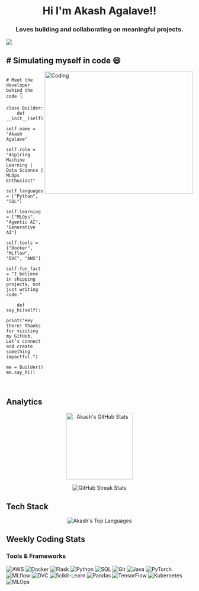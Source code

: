 <h1 align="center">Hi I'm Akash Agalave!!</h1>
<h3 align="center">Loves building and collaborating on meaningful projects.</h3>

[![](https://komarev.com/ghpvc/?username=akashagalave&color=blueviolet&style=for-the-badge)](https://github.com/akashagalave)


<h2># Simulating myself in code 😄</h2>

<div>
  <img align="right" alt="Coding" height="330" width="400" src="https://i.pinimg.com/originals/4f/4e/16/4f4e1638e028090ff030ec2ae0fc6919.gif">

  <pre>
  <code>
# Meet the developer behind the code 👇

class Builder:
    def __init__(self):
        self.name = "Akash Agalave"
        self.role = "Aspiring Machine Learning | Data Science | MLOps Enthusiast"
        self.languages = ["Python", "SQL"]
        self.learning = ["MLOps", "Agentic AI", "Generative AI"]
        self.tools = ["Docker", "MLflow", "DVC", "AWS"]
        self.fun_fact = "I believe in shipping projects, not just writing code."

    def say_hi(self):
        print("Hey there! Thanks for visiting my GitHub. Let’s connect and create something impactful.")

me = Builder()
me.say_hi()
  </code>
  </pre>
</div>



## Analytics

<p align="center">
  <img height="180em" src="https://github-readme-stats.vercel.app/api?username=akashagalave&show_icons=true&locale=en&theme=tokyonight" alt="Akash's GitHub Stats" />
</p>

<p align="center">
  <img src="https://github-readme-streak-stats.herokuapp.com/?user=akashagalave&theme=tokyonight" alt="GitHub Streak Stats" />
</p>

## Tech Stack

<p align="center">
  <img src="https://github-profile-summary-cards.vercel.app/api/cards/most-commit-language?username=akashagalave&theme=tokyonight" alt="Akash's Top Languages" />
</p>


## Weekly Coding Stats



### Tools & Frameworks 
<p align="left">
  <img src="https://img.shields.io/badge/AWS-232F3E?style=for-the-badge&logo=amazon-aws&logoColor=white" alt="AWS" />
  <img src="https://img.shields.io/badge/Docker-2496ED?style=for-the-badge&logo=docker&logoColor=white" alt="Docker" />
  <img src="https://img.shields.io/badge/Flask-000000?style=for-the-badge&logo=flask&logoColor=white" alt="Flask" />
  <img src="https://img.shields.io/badge/Python-3776AB?style=for-the-badge&logo=python&logoColor=white" alt="Python" />
  <img src="https://img.shields.io/badge/SQL-4479A1?style=for-the-badge&logo=sqlite&logoColor=white" alt="SQL" />
  <img src="https://img.shields.io/badge/Git-F05032?style=for-the-badge&logo=git&logoColor=white" alt="Git" />
  <img src="https://img.shields.io/badge/Java-007396?style=for-the-badge&logo=java&logoColor=white" alt="Java" />
  <img src="https://img.shields.io/badge/PyTorch-EE4C2C?style=for-the-badge&logo=pytorch&logoColor=white" alt="PyTorch" />
  <img src="https://img.shields.io/badge/MLflow-12B4B7?style=for-the-badge&logo=mlflow&logoColor=white" alt="MLflow" />
  <img src="https://img.shields.io/badge/DVC-003366?style=for-the-badge&logo=dvc&logoColor=white" alt="DVC" />
  <img src="https://img.shields.io/badge/Scikit--Learn-F7931E?style=for-the-badge&logo=scikit-learn&logoColor=white" alt="Scikit-Learn" />
  <img src="https://img.shields.io/badge/Pandas-150458?style=for-the-badge&logo=pandas&logoColor=white" alt="Pandas" />
  <img src="https://img.shields.io/badge/TensorFlow-FF6F00?style=for-the-badge&logo=tensorflow&logoColor=white" alt="TensorFlow" />
  <img src="https://img.shields.io/badge/Kubernetes-326CE5?style=for-the-badge&logo=kubernetes&logoColor=white" alt="Kubernetes" />
  <img src="https://img.shields.io/badge/MLOps-0078D7?style=for-the-badge&logo=azuredevops&logoColor=white" alt="MLOps" />
</p>

</details>
